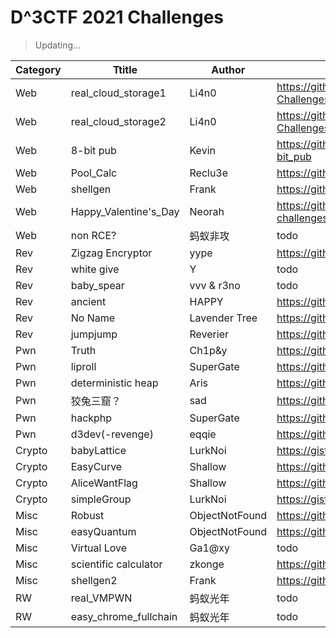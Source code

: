 # D^3CTF 2021 Challenges

> Updating...

| Category | Ttitle                | Author         | URL                                                          |
| -------- | --------------------- | -------------- | ------------------------------------------------------------ |
| Web      | real_cloud_storage1   | Li4n0          | https://github.com/Li4n0/My-CTF-Challenges/tree/master/D%5E3CTF2021_real_cloud |
| Web      | real_cloud_storage2   | Li4n0          | https://github.com/Li4n0/My-CTF-Challenges/tree/master/D%5E3CTF2021_real_cloud |
| Web      | 8-bit pub             | Kevin          | https://github.com/crumbledwall/CTFChallenges/tree/main/D3CTF2021/8-bit_pub |
| Web      | Pool_Calc             | Reclu3e        | https://github.com/Reclu3e/MyCTFChallenges/tree/main/D3CTF2021/Pool_Calc |
| Web      | shellgen              | Frank          | https://github.com/frankli0324/d3ctf-shellgen/tree/master/web |
| Web      | Happy_Valentine's_Day | Neorah         | https://github.com/Neorah/CTF-challenges/tree/master/D%5E3CTF_Happy_Valentine's_Day |
| Web      | non RCE?              | 蚂蚁非攻       | todo                                                         |
| Rev      | Zigzag Encryptor      | yype           | https://github.com/yype/ZigzagEncryptorPub                   |
| Rev      | white give            | Y              | todo                                                         |
| Rev      | baby_spear            | vvv & r3no     | todo                                                         |
| Rev      | ancient               | HAPPY          | https://github.com/pcy190/d3ctf-ancient                      |
| Rev      | No Name               | Lavender Tree  | https://github.com/agfn/2021-d3ctf-noname                    |
| Rev      | jumpjump              | Reverier       | https://github.com/Reverier-Xu/D3CTF-jumpjump                |
| Pwn      | Truth                 | Ch1p&y         | https://github.com/ZhouZiY/hctf2021_pwn                      |
| Pwn      | liproll               | SuperGate      | https://github.com/UESuperGate/D3CTF-2021-Exploits           |
| Pwn      | deterministic heap    | Aris           | https://github.com/ArisXu/Deterministic-Heap                 |
| Pwn      | 狡兔三窟？            | sad            | https://github.com/sadmess/easy_cpp                          |
| Pwn      | hackphp               | SuperGate      | https://github.com/UESuperGate/D3CTF-2021-Exploits           |
| Pwn      | d3dev(-revenge)       | eqqie          | https://github.com/yikesoftware/d3ctf-2021-pwn-d3dev         |
| Crypto   | babyLattice           | LurkNoi        | https://gist.github.com/LurkNoi/c42dd9379f2070830f7d973f7862ef29 |
| Crypto   | EasyCurve             | Shallow        | https://github.com/shal10w/d3ctf2021_EasyCurve               |
| Crypto   | AliceWantFlag         | Shallow        | https://github.com/shal10w/d3ctf2021_AliceWantFlag           |
| Crypto   | simpleGroup           | LurkNoi        | https://gist.github.com/LurkNoi/c42dd9379f2070830f7d973f7862ef29 |
| Misc     | Robust                | ObjectNotFound | https://github.com/zhouweitong3/d3ctf_Robust                 |
| Misc     | easyQuantum           | ObjectNotFound | https://github.com/zhouweitong3/d3ctf_easyQuantum            |
| Misc     | Virtual Love          | Ga1@xy         | todo                                                         |
| Misc     | scientific calculator | zkonge         | https://github.com/zkonge/d3ctf-2021-scientific_calculator   |
| Misc     | shellgen2             | Frank          | https://github.com/frankli0324/d3ctf-shellgen/tree/master/misc |
| RW       | real_VMPWN            | 蚂蚁光年       | todo                                                         |
| RW       | easy_chrome_fullchain | 蚂蚁光年       | todo                                                         |
